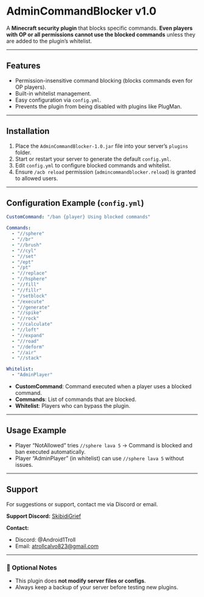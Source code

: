 # **AdminCommandBlocker v1.0**

A **Minecraft security plugin** that blocks specific commands. **Even players with OP or all permissions cannot use the blocked commands** unless they are added to the plugin’s whitelist.

---

## **Features**
- Permission-insensitive command blocking (blocks commands even for OP players).
- Built-in whitelist management.
- Easy configuration via `config.yml`.
- Prevents the plugin from being disabled with plugins like PlugMan.  

---

## **Installation**
1. Place the `AdminCommandBlocker-1.0.jar` file into your server’s `plugins` folder.
2. Start or restart your server to generate the default `config.yml`.
3. Edit `config.yml` to configure blocked commands and whitelist.
4. Ensure `/acb reload` permission (`admincommandblocker.reload`) is granted to allowed users.

---

## **Configuration Example (`config.yml`)**

```yaml
CustomCommand: "/ban {player} Using blocked commands"

Commands:
  - "//sphere"
  - "//br"
  - "//brush"
  - "//cyl"
  - "//set"
  - "/ept"
  - "/pt"
  - "//replace"
  - "//hsphere"
  - "//fill"
  - "//fillr"
  - "/setblock"
  - "/execute"
  - "//generate"
  - "//spike"
  - "//rock"
  - "//calculate"
  - "//loft"
  - "//expand"
  - "//road"
  - "//deform"
  - "//air"
  - "//stack"

Whitelist:
  - "AdminPlayer"
```

- **CustomCommand**: Command executed when a player uses a blocked command.
- **Commands**: List of commands that are blocked.
- **Whitelist**: Players who can bypass the plugin.

---

## **Usage Example**

- Player “NotAllowed” tries `//sphere lava 5` → Command is blocked and ban executed automatically.
- Player “AdminPlayer” (in whitelist) can use `//sphere lava 5` without issues.

---

## **Support**
For suggestions or support, contact me via Discord or email.

**Support Discord:** [SkibidiGrief](https://dsc.gg/SkibidiGrief)  

**Contact:**
- Discord: @Android1Troll
- Email: [atrollcalvo823@gmail.com](mailto:atrollcalvo823@gmail.com)

---

### 🔹 Optional Notes
- This plugin does **not modify server files or configs**.
- Always keep a backup of your server before testing new plugins.
